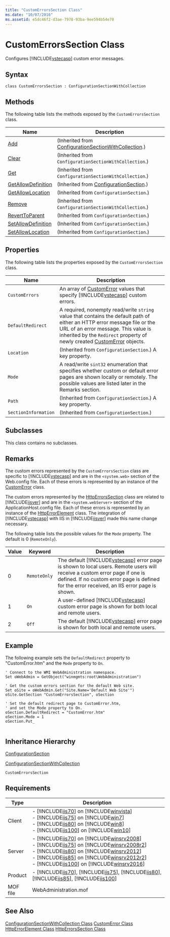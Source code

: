 ```yaml
---
title: "CustomErrorsSection Class"
ms.date: "10/07/2016"
ms.assetid: e5dc46f2-d3ae-7978-93ba-9ee594b54e70
---
```

# CustomErrorsSection Class
Configures [!INCLUDE[vstecasp](../wmi-provider/includes/vstecasp-md.md)] custom error messages.  
  
## Syntax  
  
```vbs  
class CustomErrorsSection : ConfigurationSectionWithCollection  
```  
  
## Methods  
 The following table lists the methods exposed by the `CustomErrorsSection` class.  
  
|Name|Description|  
|----------|-----------------|  
|[Add](../wmi-provider/configurationsectionwithcollection-add-method.md)|(Inherited from [ConfigurationSectionWithCollection](../wmi-provider/configurationsectionwithcollection-class.md).)|  
|[Clear](../wmi-provider/configurationsectionwithcollection-clear-method.md)|(Inherited from `ConfigurationSectionWithCollection`.)|  
|[Get](../wmi-provider/configurationsectionwithcollection-get-method.md)|(Inherited from `ConfigurationSectionWithCollection`.)|  
|[GetAllowDefinition](../wmi-provider/configurationsection-getallowdefinition-method.md)|(Inherited from [ConfigurationSection](../wmi-provider/configurationsection-class.md).)|  
|[GetAllowLocation](../wmi-provider/configurationsection-getallowlocation-method.md)|(Inherited from `ConfigurationSection`.)|  
|[Remove](../wmi-provider/configurationsectionwithcollection-remove-method.md)|(Inherited from `ConfigurationSectionWithCollection`.)|  
|[RevertToParent](../wmi-provider/configurationsection-reverttoparent-method.md)|(Inherited from `ConfigurationSection`.)|  
|[SetAllowDefinition](../wmi-provider/configurationsection-setallowdefinition-method.md)|(Inherited from `ConfigurationSection`.)|  
|[SetAllowLocation](../wmi-provider/configurationsection-setallowlocation-method.md)|(Inherited from `ConfigurationSection`.)|  
  
## Properties  
 The following table lists the properties exposed by the `CustomErrorsSection` class.  
  
|Name|Description|  
|----------|-----------------|  
|`CustomErrors`|An array of [CustomError](../wmi-provider/customerror-class.md) values that specify [!INCLUDE[vstecasp](../wmi-provider/includes/vstecasp-md.md)] custom errors.|  
|`DefaultRedirect`|A required, nonempty read/write `string` value that contains the default path of either an HTTP error message file or the URL of an error message. This value is inherited by the `Redirect` property of newly created [CustomError](../wmi-provider/customerror-class.md) objects.|  
|`Location`|(Inherited from `ConfigurationSection`.) A key property.|  
|`Mode`|A read/write `sint32` enumeration that specifies whether custom or default error pages are shown locally or remotely. The possible values are listed later in the Remarks section.|  
|`Path`|(Inherited from `ConfigurationSection`.) A key property.|  
|`SectionInformation`|(Inherited from `ConfigurationSection`.)|  
  
## Subclasses  
 This class contains no subclasses.  
  
## Remarks  
 The custom errors represented by the `CustomErrorsSection` class are specific to [!INCLUDE[vstecasp](../wmi-provider/includes/vstecasp-md.md)] and are in the `<system.web>` section of the Web.config file. Each of these errors is represented by an instance of the [CustomError](../wmi-provider/customerror-class.md) class.  
  
 The custom errors represented by the [HttpErrorsSection](../wmi-provider/httperrorssection-class.md) class are related to [!INCLUDE[iisver](../wmi-provider/includes/iisver-md.md)] and are in the `<system.webServer>` section of the ApplicationHost.config file. Each of these errors is represented by an instance of the [HttpErrorElement](../wmi-provider/httperrorelement-class.md) class. The integration of [!INCLUDE[vstecasp](../wmi-provider/includes/vstecasp-md.md)] with IIS in [!INCLUDE[iisver](../wmi-provider/includes/iisver-md.md)] made this name change necessary.  
  
 The following table lists the possible values for the `Mode` property. The default is 0 (`RemoteOnly`).  
  
|Value|Keyword|Description|  
|-----------|-------------|-----------------|  
|0|`RemoteOnly`|The default [!INCLUDE[vstecasp](../wmi-provider/includes/vstecasp-md.md)] error page is shown to local users. Remote users will receive a custom error page if one is defined. If no custom error page is defined for the error received, an IIS error page is shown.|  
|1|`On`|A user-defined [!INCLUDE[vstecasp](../wmi-provider/includes/vstecasp-md.md)] custom error page is shown for both local and remote users.|  
|2|`Off`|The default [!INCLUDE[vstecasp](../wmi-provider/includes/vstecasp-md.md)] error page is shown for both local and remote users.|  
  
## Example  
 The following example sets the `DefaultRedirect` property to "CustomError.htm" and the `Mode` property to `On`.  
  
```  
' Connect to the WMI WebAdministration namespace.  
Set oWebAdmin = GetObject("winmgmts:root\WebAdministration")  
  
' Get the custom errors section for the default Web site.  
Set oSite = oWebAdmin.Get("Site.Name='Default Web Site'")  
oSite.GetSection "CustomErrorsSection", oSection  
  
' Set the default redirect page to CustomError.htm,  
' and set the Mode property to On.  
oSection.DefaultRedirect = "CustomError.htm"  
oSection.Mode = 1  
oSection.Put_  
  
```  
  
## Inheritance Hierarchy  
 [ConfigurationSection](../wmi-provider/configurationsection-class.md)  
  
 [ConfigurationSectionWithCollection](../wmi-provider/configurationsectionwithcollection-class.md)  
  
 `CustomErrorsSection`  
  
## Requirements  
  
|Type|Description|  
|----------|-----------------|  
|Client|-   [!INCLUDE[iis70](../wmi-provider/includes/iis70-md.md)] on [!INCLUDE[winvista](../wmi-provider/includes/winvista-md.md)]<br />-   [!INCLUDE[iis75](../wmi-provider/includes/iis75-md.md)] on [!INCLUDE[win7](../wmi-provider/includes/win7-md.md)]<br />-   [!INCLUDE[iis80](../wmi-provider/includes/iis80-md.md)] on [!INCLUDE[win8](../wmi-provider/includes/win8-md.md)]<br />-   [!INCLUDE[iis100](../wmi-provider/includes/iis100-md.md)] on [!INCLUDE[win10](../wmi-provider/includes/win10-md.md)]|  
|Server|-   [!INCLUDE[iis70](../wmi-provider/includes/iis70-md.md)] on [!INCLUDE[winsrv2008](../wmi-provider/includes/winsrv2008-md.md)]<br />-   [!INCLUDE[iis75](../wmi-provider/includes/iis75-md.md)] on [!INCLUDE[winsrv2008r2](../wmi-provider/includes/winsrv2008r2-md.md)]<br />-   [!INCLUDE[iis80](../wmi-provider/includes/iis80-md.md)] on [!INCLUDE[winsrv2012](../wmi-provider/includes/winsrv2012-md.md)]<br />-   [!INCLUDE[iis85](../wmi-provider/includes/iis85-md.md)] on [!INCLUDE[winsrv2012r2](../wmi-provider/includes/winsrv2012r2-md.md)]<br />-   [!INCLUDE[iis100](../wmi-provider/includes/iis100-md.md)] on [!INCLUDE[winsrv2016](../wmi-provider/includes/winsrv2016-md.md)]|  
|Product|-   [!INCLUDE[iis70](../wmi-provider/includes/iis70-md.md)], [!INCLUDE[iis75](../wmi-provider/includes/iis75-md.md)], [!INCLUDE[iis80](../wmi-provider/includes/iis80-md.md)], [!INCLUDE[iis85](../wmi-provider/includes/iis85-md.md)], [!INCLUDE[iis100](../wmi-provider/includes/iis100-md.md)]|  
|MOF file|WebAdministration.mof|  
  
## See Also  
 [ConfigurationSectionWithCollection Class](../wmi-provider/configurationsectionwithcollection-class.md)
 [CustomError Class](../wmi-provider/customerror-class.md)
 [HttpErrorElement Class](../wmi-provider/httperrorelement-class.md)
 [HttpErrorsSection Class](../wmi-provider/httperrorssection-class.md)
